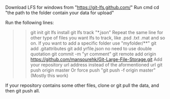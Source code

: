 Download LFS for windows from "https://git-lfs.github.com/"
Run cmd
cd "the path to the folder contain your data for upload"

Run the following lines:
  >> git init
  >> git lfs install
  >> git lfs track "*.json"
  Repeat the same line for other type of files you want lfs to track, like .psd .txt .mat and so on.
  If you want to add a specific folder use "myfolder/**"
  >> git add .gitattributes
  >> git add yrfile.json
  no need to use double quotation
  >> git commit -m "yr comment"
  >> git remote add origin https://github.com/mansourehk/Git-Large-File-Storage.git
  Add your repository url address instead of the aformentioned url
  >> git push origin master
  Or force push "git push -f origin master" (Mostly this work)
  
If your repository contains some other files, clone or git pull the data, and then git push all.
